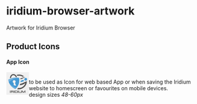 # iridium-browser-artwork
Artwork for Iridium Browser

## Product Icons #
      
      
#### App Icon #
<a href="https://github.com/iridium-browser/artwork/blob/master/product-icon_RGB/iridium-app_icon.png"><img src="https://github.com/iridium-browser/artwork/blob/master/product-icon_RGB/iridium-app_icon.png" align="left" height="60" width="60" ></a>
<br/>
to be used as Icon for web based App or when saving the Iridium website to homescreen or favourites on mobile devices.     
design sizes *48-60px*     

